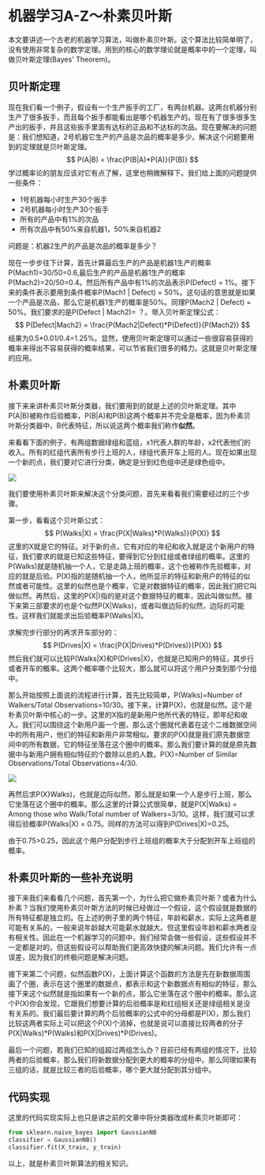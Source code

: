 # 机器学习A-Z～朴素贝叶斯

本文要讲述一个古老的机器学习算法，叫做朴素贝叶斯。这个算法比较简单明了，没有使用非常复杂的数学定理。用到的核心的数学理论就是概率中的一个定理，叫做贝叶斯定理(Bayes' Theorem)。

## 贝叶斯定理

现在我们看一个例子，假设有一个生产扳手的工厂，有两台机器。这两台机器分别生产了很多扳手，而且每个扳手都能看出是哪个机器生产的。现在有了很多很多生产出的扳手，并且这些扳手里面有达标的正品和不达标的次品。现在要解决的问题是：我们想知道，2号机器它生产的产品是次品的概率是多少。解决这个问题要用到的定理就是贝叶斯定理。
$$
P(A|B) = \frac{P(B|A)*P(A)}{P(B)}
$$
学过概率论的朋友应该对它有点了解，这里也稍微解释下。我们给上面的问题提供一些条件：

- 1号机器每小时生产30个扳手
- 2号机器每小时生产30个扳手
- 所有的产品中有1%的次品
- 所有次品中有50%来自机器1，50%来自机器2

问题是：机器2生产的产品是次品的概率是多少？

现在一步步往下计算，首先计算最后生产的产品是机器1生产的概率P(Mach1)=30/50=0.6,最后生产的产品是机器1生产的概率P(Mach2)=20/50=0.4。然后所有产品中有1%的次品表示P(Defect) = 1%。接下来的条件表示要用到条件概率P(Mach1 | Defect) = 50%。这句话的意思就是如果一个产品是次品，那么它是机器1生产的概率是50%。同理P(Mach2 | Defect) = 50%。我们要求的是P(Defect | Mach2)= ？。带入贝叶斯定理公式：	
$$
P(Defect|Mach2) = \frac{P(Mach2|Defect)*P(Defect)}{P(Mach2)}
$$
结果为0.5*0.01/0.4=1.25%。显然，使用贝叶斯定理可以通过一些很容易获得的概率来得出不容易获得的概率结果，可以节省我们很多的精力。这就是贝叶斯定理的应用。

## 朴素贝叶斯

接下来来讲朴素贝叶斯分类器，我们要用到的就是上述的贝叶斯定理。其中P(A|B)被称作后验概率，P(B|A)和P(B)这两个概率并不完全是概率，因为朴素贝叶斯分类器中，B代表特征，所以说这两个概率我们称作**似然**。

来看看下面的例子，有两组数据绿组和蓝组，x1代表人群的年龄，x2代表他们的收入。所有的红组代表所有步行上班的人，绿组代表开车上班的人。现在如果出现一个新的点，我们要对它进行分类，确定是分到红色组中还是绿色组中。

![](https://leafw-blog-pic.oss-cn-hangzhou.aliyuncs.com/%E5%B1%8F%E5%B9%95%E5%BF%AB%E7%85%A7%202019-02-26%20%E4%B8%8B%E5%8D%8811.05.10.png)

我们要使用朴素贝叶斯来解决这个分类问题，首先来看看我们需要经过的三个步骤。

第一步，看看这个贝叶斯公式：
$$
P(Walks|X) = \frac{P(X|Walks)*P(Walks)}{P(X)}
$$
这里的X就是它的特征。对于新的点，它有对应的年纪和收入就是这个新用户的特征，我们要求的就是已知这些特征，要得到它分到红组或者绿组的概率。这里的P(Walks)就是随机抽一个人，它是走路上班的概率，这个也被称作先验概率，对应的就是后验。P(X)指的是随机抽一个人，他所显示的特征和新用户的特征的似然或者可能性。这里的似然也是个概率，它是对数据特征的概率，因此我们把它叫做似然。再然后，这里的P(X|)指的是对这个数据特征的概率，因此叫做似然。接下来第三部要求的也是个似然P(X|Walks)，或者叫做边际的似然，边际的可能性。这样我们就能求出后验概率P(Walks|X)。

求解完步行部分的再求开车部分的：
$$
P(Drives|X) = \frac{P(X|Drives)*P(Drives)}{P(X)}
$$
然后我们就可以比较P(Walks|X)和P(Drives|X)，也就是已知用户的特征，其步行或者开车的概率。这两个概率哪个比较大，那么就可以将这个用户分类到那个分组中。

那么开始按照上面说的流程进行计算，首先比较简单，P(Walks)=Number of Walkers/Total Observations=10/30。接下来，计算P(X)，也就是似然。这个是朴素贝叶斯中核心的一步。这里的X指的是新用户他所代表的特征，即年纪和收入。我们可以围绕这个新用户画一个圈，那么这个圈就代表着在这个二维数据空间中的所有用户，他们的特征和新用户非常相似。要求的P(X)就是我们原先数据空间中的所有数据，它的特征坐落在这个圈中的概率。那么我们要计算的就是原先数据中与新用户拥有相似特征的个数除以总的人数。P(X)=Number of Similar Observations/Total Observations=4/30.

![](https://leafw-blog-pic.oss-cn-hangzhou.aliyuncs.com/%E5%B1%8F%E5%B9%95%E5%BF%AB%E7%85%A7%202019-03-12%20%E4%B8%8B%E5%8D%883.10.55.png)

再然后求P(X}Walks)，也就是边际似然，那么就是如果一个人是步行上班，那么它坐落在这个圈中的概率。那么这里的计算公式很简单，就是P(X|Walks) = Among those who Walk/Total number of Walkers=3/10。这样，我们就可以求得后验概率P(Walks|X) = 0.75。同样的方法可以得到P(Drives|X)=0.25。

由于0.75>0.25，因此这个用户分配到步行上班组的概率大于分配到开车上班组的概率。

## 朴素贝叶斯的一些补充说明

接下来我们来看看几个问题，首先第一个，为什么把它做朴素贝叶斯？或者为什么朴素？当我们使用朴素贝叶斯方法的时候已经做过一个假设，这个假设就是数据的所有特征都是独立的。在上述的例子里的两个特征，年龄和薪水，实际上这两者是可能有关系的，一般来说年龄越大可能薪水就越大。但这里假设年龄和薪水两者没有相关性。因此在一个机器学习的问题中，我们经常会做一些假设，这些假设并不一定都是对的，但这些假设可以帮助我们更高效快捷的解决问题。我们允许有一点误差，因为我们的终极问题是解决问题。

接下来第二个问题，似然函数P(X)，上面计算这个函数的方法是先在新数据周围画了个圈，表示在这个圈里的数据点，都表示和这个新数据点有相似的特征，那么接下来这个似然就是指如果有一个新的点，那么它坐落在这个圈中的概率。那么这个P(X)你会发现，它跟我们想要计算的后验概率是和红组相关还是绿组相关是没有关系的。我们最后要计算的两个后验概率的公式中的分母都是P(X)，那么我们比较这两者实际上可以把这个P(X)个消掉，也就是说可以直接比较两者的分子P(X|Walks)*P(Walks)和P(X|Drives)*P(Drives)。

最后一个问题，若我们已知的组超过两组怎么办？目前已经有两组的情况下，比较两者的后验概率，那么我们将新数据分配到更大的概率的分组中。那么同理如果有三组的话，就是比较三者的后验概率，哪个更大就分配到其分组中。

## 代码实现

这里的代码实现实际上也只是讲之前的文章中将分类器改成朴素贝叶斯即可：

```python
from sklearn.naive_bayes import GaussianNB
classifier = GaussianNB()
classifier.fit(X_train, y_train)
```

以上，就是朴素贝叶斯算法的相关知识。